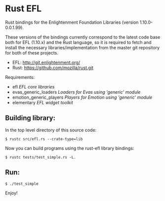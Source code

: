#  Rust EFL 

Rust bindings for the Enlightenment Foundation Libraries (version 1.10.0-0.0.1.99).

These versions of the bindings currently correspond to the latest code base
both for EFL (1.10.x) and the Rust language, so it is required to fetch and 
install the necessary libraries/implementation from the master git repository 
for both of these projects.

- EFL: http://git.enlightenment.org/
- Rust: https://github.com/mozilla/rust.git

Requirements:

- efl *EFL core libraries*
- evas_generic_loaders *Loaders for Evas using 'generic' module*
- emotion_generic_players *Players for Emotion using 'generic' module*
- elementary *EFL widget toolkit*

## Building library:

In the top level directory of this source code:

    $ rustc src/efl.rs --crate-type=lib

Now you can build programs using the rust-efl library bindings:

    $ rustc tests/test_simple.rs -L.

## Run:

    $ ./test_simple

Enjoy!

